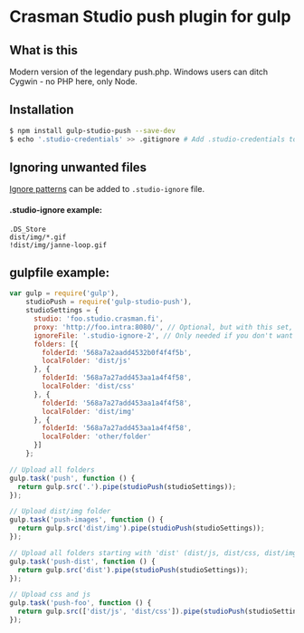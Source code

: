 # Crasman Studio push plugin for gulp

## What is this

Modern version of the legendary push.php. Windows users can ditch Cygwin - no PHP here, only Node.

## Installation

```bash
$ npm install gulp-studio-push --save-dev
$ echo '.studio-credentials' >> .gitignore # Add .studio-credentials to .gitignore file
```

## Ignoring unwanted files
[Ignore patterns](https://git-scm.com/docs/gitignore) can be added to `.studio-ignore` file.

#### .studio-ignore example:
```gitignore
.DS_Store
dist/img/*.gif
!dist/img/janne-loop.gif
```

## gulpfile example:
```javascript
var gulp = require('gulp'),
    studioPush = require('gulp-studio-push'),
    studioSettings = {
      studio: 'foo.studio.crasman.fi',
      proxy: 'http://foo.intra:8080/', // Optional, but with this set, you don't have to worry about setting HTTP_PROXY anymore
      ignoreFile: '.studio-ignore-2', // Only needed if you don't want to use the default ignore file (.studio-ignore)
      folders: [{
        folderId: '568a7a2aadd4532b0f4f4f5b',
        localFolder: 'dist/js'
      }, {
        folderId: '568a7a27add453aa1a4f4f58',
        localFolder: 'dist/css'
      }, {
        folderId: '568a7a27add453aa1a4f4f58',
        localFolder: 'dist/img'
      }, {
        folderId: '568a7a27add453aa1a4f4f58',
        localFolder: 'other/folder'
      }]
    };

// Upload all folders
gulp.task('push', function () {
  return gulp.src('.').pipe(studioPush(studioSettings));
});

// Upload dist/img folder
gulp.task('push-images', function () {
  return gulp.src('dist/img').pipe(studioPush(studioSettings));
});

// Upload all folders starting with 'dist' (dist/js, dist/css, dist/img)
gulp.task('push-dist', function () {
  return gulp.src('dist').pipe(studioPush(studioSettings));
});

// Upload css and js
gulp.task('push-foo', function () {
  return gulp.src(['dist/js', 'dist/css']).pipe(studioPush(studioSettings));
});
```
